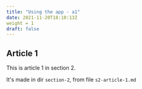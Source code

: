 ```yaml
---
title: "Using the app - a1"
date: 2021-11-20T18:10:13Z
weight = 1
draft: false
---
```


## Article 1

This is article 1 in section 2.

It's made in dir `section-2`, from file `s2-article-1.md`